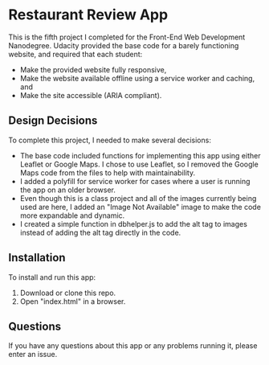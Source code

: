 # Restaurant Review App

This is the fifth project I completed for the Front-End Web Development Nanodegree.  Udacity provided the base code for a barely functioning website, and required that each student:
- Make the provided website fully responsive,
- Make the website available offline using a service worker and caching, and
- Make the site accessible (ARIA compliant).

## Design Decisions
To complete this project, I needed to make several decisions:
-  The base code included functions for implementing this app using either Leaflet or Google Maps. I chose to use Leaflet, so I removed the Google Maps code from the files to help with maintainability.
- I added a polyfill for service worker for cases where a user is running the app on an older browser.
- Even though this is a class project and all of the images currently being used are here, I added an "Image Not Available" image to make the code more expandable and dynamic.
- I created a simple function in dbhelper.js to add the alt tag to images instead of adding the alt tag directly in the code. 

## Installation
To install and run this app:
1. Download or clone this repo.
2. Open "index.html" in a browser.

## Questions
If you have any questions about this app or any problems running it, please enter an issue.
